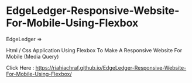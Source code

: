 # EdgeLedger-Responsive-Website-For-Mobile-Using-Flexbox

EdgeLedger => 

Html / Css Application Using Flexbox To Make A Responsive Website For Mobile (Media Query)

Click Here : https://riahiachraf.github.io/EdgeLedger-Responsive-Website-For-Mobile-Using-Flexbox/
